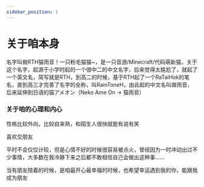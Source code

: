 ```yaml
---
sidebar_position: 1
---
```


# 关于咱本身

名字叫做RTH猫雨音！一只粉毛猫猫~，是一只音游/Minecraft/代码萌新猫，关于这个名字，起源于小学时起的一个很中二的中文名字，后来觉得太尴尬了，就起了一个英文名，简写就是RTH，到高二的时候，基于RTH起了一个RaTaiHok的笔名，直到高三才完善了名字的全称，叫RainToneH，由此起的中文名叫做雨音，后来延伸到日语的猫アメオン（Neko Ame On -> 猫雨音）


### 关于咱的心理和内心

性格比较外向，比较自来熟，和陌生人很快就能有说有笑

喜欢交朋友

平时不会仅仅计较，但是心情不好的时候很容易被点火，曾经因为一时冲动出过不少事情，大多数在我冷静下来之后都不敢相信自己会做出这种事……

当有朋友陪着的时候，是咱最开心最幸福的时候，也希望幸运遇到我的你，能跟我成为朋友
